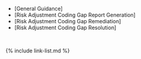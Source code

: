 
- [General Guidance]
- [Risk Adjustment Coding Gap Report Generation]
- [Risk Adjustment Coding Gap Remediation]
- [Risk Adjustment Coding Gap Resolution]

<br />

{% include link-list.md %}